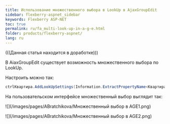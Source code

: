 ```yaml
---
title: Использование множественного выбора в LookUp в AjaxGroupEdit
sidebar: flexberry-aspnet_sidebar
keywords: Flexberry ASP-NET
toc: true
permalink: ru/fa_multi-look-up-in-a-g-e.html
folder: products/flexberry-aspnet/
lang: ru
---
```


(((<msg type=note>Данная статья находится в доработке</msg>)))

В AiaxGroupEdit существует возможность множественного выбора по LookUp.

Настроить можно так:
```cs
ctrlКвартира.AddLookUpSettings(Information.ExtractPropertyName<Квартира>(x => x.ВидОтделки), new LookUpSetting { MultiSelect = true });
```

На пользовательском интерфейсе множественный выбор выглядит так:

![](/images/pages/ABratchikova/Множественный выбор в AGE1.png)

![](/images/pages/ABratchikova/Множественный выбор в AGE2.png)

